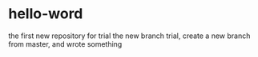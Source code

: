# hello-word
the first new repository for trial
the new branch trial, create a new branch from master, and wrote something
